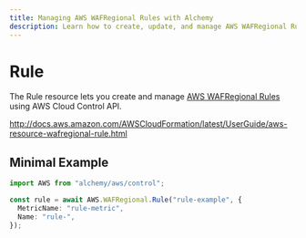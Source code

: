 ```yaml
---
title: Managing AWS WAFRegional Rules with Alchemy
description: Learn how to create, update, and manage AWS WAFRegional Rules using Alchemy Cloud Control.
---
```


# Rule

The Rule resource lets you create and manage [AWS WAFRegional Rules](https://docs.aws.amazon.com/wafregional/latest/userguide/) using AWS Cloud Control API.

http://docs.aws.amazon.com/AWSCloudFormation/latest/UserGuide/aws-resource-wafregional-rule.html

## Minimal Example

```ts
import AWS from "alchemy/aws/control";

const rule = await AWS.WAFRegional.Rule("rule-example", {
  MetricName: "rule-metric",
  Name: "rule-",
});
```

